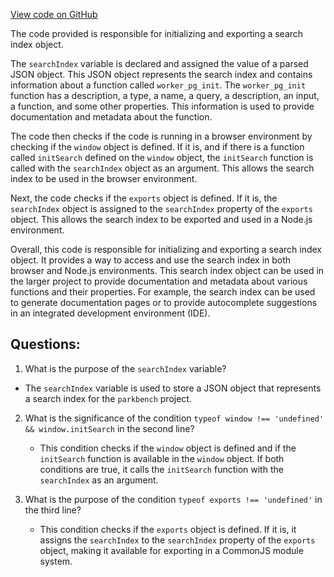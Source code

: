 [View code on GitHub](git@github.com:wangpatrick57/parkbench.git/target/doc/search-index.js)

The code provided is responsible for initializing and exporting a search index object. 

The `searchIndex` variable is declared and assigned the value of a parsed JSON object. This JSON object represents the search index and contains information about a function called `worker_pg_init`. The `worker_pg_init` function has a description, a type, a name, a query, a description, an input, a function, and some other properties. This information is used to provide documentation and metadata about the function.

The code then checks if the code is running in a browser environment by checking if the `window` object is defined. If it is, and if there is a function called `initSearch` defined on the `window` object, the `initSearch` function is called with the `searchIndex` object as an argument. This allows the search index to be used in the browser environment.

Next, the code checks if the `exports` object is defined. If it is, the `searchIndex` object is assigned to the `searchIndex` property of the `exports` object. This allows the search index to be exported and used in a Node.js environment.

Overall, this code is responsible for initializing and exporting a search index object. It provides a way to access and use the search index in both browser and Node.js environments. This search index object can be used in the larger project to provide documentation and metadata about various functions and their properties. For example, the search index can be used to generate documentation pages or to provide autocomplete suggestions in an integrated development environment (IDE).
## Questions: 
 1. What is the purpose of the `searchIndex` variable?
   - The `searchIndex` variable is used to store a JSON object that represents a search index for the `parkbench` project.

2. What is the significance of the condition `typeof window !== 'undefined' && window.initSearch` in the second line?
   - This condition checks if the `window` object is defined and if the `initSearch` function is available in the `window` object. If both conditions are true, it calls the `initSearch` function with the `searchIndex` as an argument.

3. What is the purpose of the condition `typeof exports !== 'undefined'` in the third line?
   - This condition checks if the `exports` object is defined. If it is, it assigns the `searchIndex` to the `searchIndex` property of the `exports` object, making it available for exporting in a CommonJS module system.